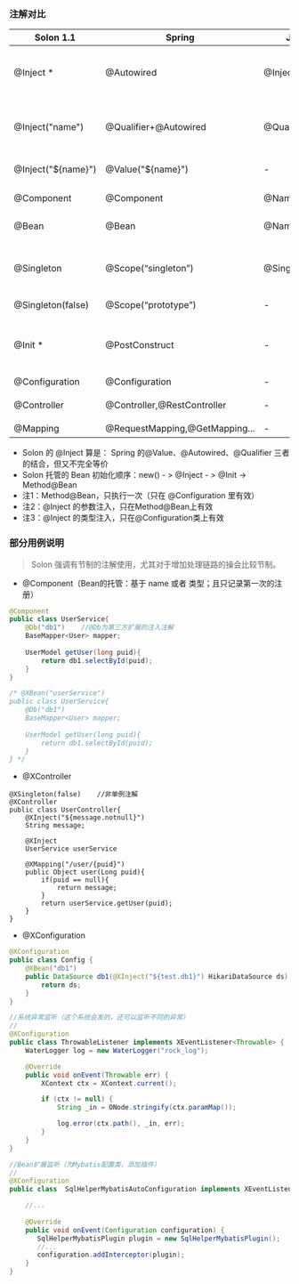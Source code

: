 ### 注解对比

|  Solon 1.1 | Spring | JSR 330 | |
| -------- | -------- | -------- | -------- |
| @Inject *     | @Autowired     | @Inject     | 注入Bean（by type）    |
| @Inject("name")     | @Qualifier+@Autowired     | @Qualifier+@Inject     | 注入Bean（by name）    |
| @Inject("${name}")     | @Value("${name}")     | -     | 注入配置    |
| @Component     | @Component     | @Named     | 托管Bean     |
| @Bean     | @Bean     | @Named     | 托管Bean     |
| @Singleton     | @Scope(“singleton”)     | @Singleton     | 单例（Solon 默认是单例）     |
| @Singleton(false)     | @Scope(“prototype”)     | -     | 非单例     |
| | | |
| @Init *     | @PostConstruct     | -     | 构造完成并注入后的初始化     |
| @Configuration | @Configuration | - | 配置类 |
| @Controller | @Controller,@RestController | - | 控制器类 |
| @Mapping | @RequestMapping,@GetMapping... | - | 映射 |


* Solon 的 @Inject 算是： Spring 的@Value、@Autowired、@Qualifier 三者的结合，但又不完全等价
* Solon 托管的 Bean 初始化顺序：new() - > @Inject - > @Init -> Method@Bean
* 注1：Method@Bean，只执行一次（只在 @Configuration 里有效）
* 注2：@Inject 的参数注入，只在Method@Bean上有效
* 注3：@Inject 的类型注入，只在@Configuration类上有效

### 部分用例说明

> Solon 强调有节制的注解使用，尤其对于增加处理链路的操会比较节制。

* @Component（Bean的托管：基于 name 或者 类型；且只记录第一次的注册）

```java
@Component
public class UserService{
    @Db("db1")    //@Db为第三方扩展的注入注解
    BaseMapper<User> mapper;
    
    UserModel getUser(long puid){
        return db1.selectById(puid);
    }
}

/* @XBean("userService")
public class UserService{
    @Db("db1") 
    BaseMapper<User> mapper;
    
    UserModel getUser(long puid){
        return db1.selectById(puid);
    }
} */
```

* @XController

```
@XSingleton(false)    //非单例注解
@XController
public class UserController{
    @XInject("${message.notnull}")
    String message;
    
    @XInject
    UserService userService
    
    @XMapping("/user/{puid}")
    public Object user(Long puid){
        if(puid == null){
            return message;
        }
        return userService.getUser(puid);
    }
}
```

* @XConfiguration

```java
@XConfiguration
public class Config {
    @XBean("db1")
    public DataSource db1(@XInject("${test.db1}") HikariDataSource ds) {
        return ds;
    }
}

//系统异常监听（这个系统会发的，还可以监听不同的异常）
//
@XConfiguration
public class ThrowableListener implements XEventListener<Throwable> {
    WaterLogger log = new WaterLogger("rock_log");

    @Override
    public void onEvent(Throwable err) {
        XContext ctx = XContext.current();

        if (ctx != null) {
            String _in = ONode.stringify(ctx.paramMap());

            log.error(ctx.path(), _in, err);
        }
    }
}

//Bean扩展监听（为Mybatis配置类，添加插件）
//
@XConfiguration
public class  SqlHelperMybatisAutoConfiguration implements XEventListener<Configuration> {

    //...
    
    @Override
    public void onEvent(Configuration configuration) {
       SqlHelperMybatisPlugin plugin = new SqlHelperMybatisPlugin();
       //...
       configuration.addInterceptor(plugin);
    }    
}
```
